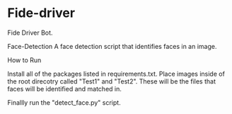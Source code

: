 # Fide-driver
Fide Driver Bot.


Face-Detection
A  face detection script that identifies faces in an image.

How to Run

Install all of the packages listed in requirements.txt.
Place  images inside of the root direcotry called "Test1" and "Test2". These will be the files that faces will be identified and matched in.
 
Finallly run the "detect_face.py" script.
